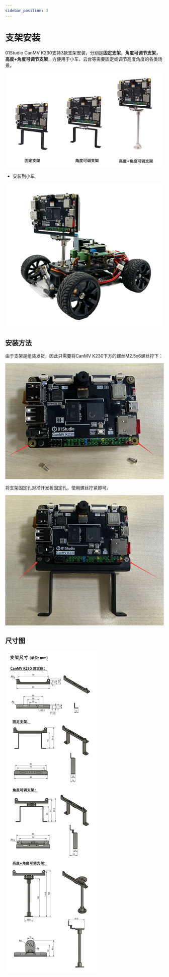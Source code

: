 ```yaml
---
sidebar_position: 3
---
```


# 支架安装

01Studio CanMV K230支持3款支架安装，分别是**固定支架，角度可调节支架，高度+角度可调节支架**，方便用于小车、云台等需要固定或调节高度角度的各类场景。

![bracket](./img/bracket/bracket1.png)

- 安装到小车

![bracket](./img/bracket/car.png)

## 安装方法

由于支架是组装发货，因此只需要将CanMV K230下方的螺丝M2.5x6螺丝拧下：

![bracket](./img/bracket/bracket2.png)

将支架固定孔对准开发板固定孔，使用螺丝拧紧即可。

![bracket](./img/bracket/bracket4.png)

## 尺寸图

![bracket](./img/bracket/bracket5.png)